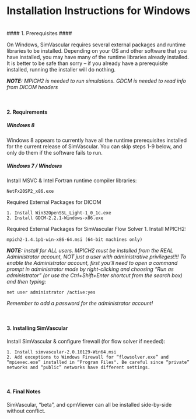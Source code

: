 
# Installation Instructions for Windows #

<br>
#### 1. Prerequisites ####

On Windows, SimVascular requires several external packages and runtime libraries to be installed. Depending on your OS and other
software that you have installed, you may have many of the runtime libraries already installed. It is better to be safe
than sorry – if you already have a prerequisite installed, running the installer will do nothing.

*__NOTE:__ MPICH2 is needed to run simulations. GDCM is needed to read info from DICOM headers*

<br>

#### 2. Requirements ####

##### Windows 8 #####

Windows 8 appears to currently have all the runtime prerequisites installed for the current release of SimVascular. You
can skip steps 1-9 below, and only do them if the software fails to run.

##### Windows 7 / Windows #####

Install MSVC & Intel Fortran runtime compiler libraries:

<!--
	1. Install vcredist_x86-2008-sp0.exe
	2. Install msvc10_vcredist_x64.exe (64-bit machines only)
	3. Install msvc2010sp1-vcredist_x64.exe (64 bit machines only)
	4. Install msvc10_sp1_vcredist_x86.exe
	5. w_fcompxe_redist_intel64_2011.6.233.msi (64-bit machines only)
	6. w_fcompxe_redist_ia32_2011.6.233.msi
	7. w_fcompxe_redist_intel64_2011.11.344.msi (64-bit machines only)
	8. w_fcompxe_redist_ia32_2011.11.344.msi
	-->
	NetFx20SP2_x86.exe

Required External Packages for DICOM
	
	1. Install Win32OpenSSL_Light-1_0_1c.exe
	2. Install GDCM-2.2.1-Windows-x86.exe

Required External Packages for SimVascular Flow Solver
	1. Install MPICH2:

	mpich2-1.4.1p1-win-x86-64.msi (64-bit machines only)
<!--	2. mpich2-1.4.1p1-win-ia32.msi (32-bit machines only) -->

*__NOTE:__ install for ALL users. MPICH2 must be installed from the REAL Administrator account, NOT just a user with
administrative privileges!!!! To enable the Administrator account, first you’ll need to open a command prompt in
administrator mode by right-clicking and choosing “Run as administrator” (or use the Ctrl+Shift+Enter shortcut from the
search box) and then typing:*

	net user administrator /active:yes

*Remember to add a password for the administrator account!*

<br>

#### 3. Installing SimVascular ####

Install SimVascular & configure firewall (for flow solver if needed):

	1. Install simvascular-2.0.10129-Win64.msi 
	2. Add exceptions to Windows Firewall for “flowsolver.exe” and “mpiexec.exe” installed in “Program Files". Be careful since “private” networks and “public” networks have different settings.

<br>

#### 4. Final Notes ####

SimVascular, “beta”, and cpmViewer can all be installed side-by-side without conflict.